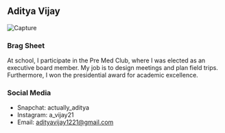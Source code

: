 ## Aditya Vijay
![Capture](https://user-images.githubusercontent.com/53305939/84460121-185abd00-ac37-11ea-8b64-09dafb2549d4.PNG)
### Brag Sheet
At school, I participate in the Pre Med Club, where I was elected as an executive board member. My job is to design meetings and plan field trips. Furthermore, I won the presidential award for academic excellence. 

### Social Media
* Snapchat: actually_aditya
* Instagram: a_vijay21
* Email: adityavijay1221@gmail.com
